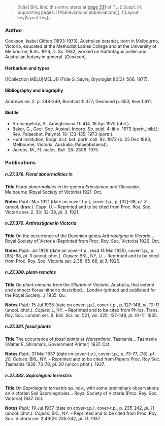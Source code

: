 > [!cite] BHL link: this entry starts at [page 331](https://www.biodiversitylibrary.org/item/103860#page/341/mode/1up) of TL-2 Suppl. IV.
> Supporting pages: [[Abbreviations|abbreviations]], [[Layout key|layout key]].

### Author

Cookson, Isabel Clifton (1893-1973), Australian botanist, born in Melbourne, Victoria, educated at the Methodist Ladies College and at the University of Melbourne, B.Sc. 1916, D. Sc. 1932, worked on Nothofagus pollen and Australian botany in general. (*Cookson*).

#### Herbarium and types

[[Collection MELU|MELU]] (Fide G. Sayre, Bryologist 80(3): 506. 1977).

#### Bibliography and biography

Andrews ed. 2. p. 248-249; Barnhart 1: 377; Desmond p. 653; Kew 1:611.

#### Biofile

- Archangelsky, S., Ameghiniana 11: 414. 18 Apr 1975 (obit.).
- Baker, G., Geol. Soc. Austral. Incorp. Sp. publ. 4: iii-x. 1973 (portr., bibl.); Rev. Palaeobot. Palynol. 16: 133-135. 1973 (portr.).
- Hunt Institution, Biogr. dict. bot. portr. coll. 82. 1972 (b. 25 Dec 1893, Melbourne, Victoria, Australia; Palaeobotanist).
- Jacobs, M., Fl. males. Bull. 28: 2308. 1975.

### Publications

##### n.27.378. Floral abnormalities in

**Title**
*Floral abnormalities in* the genera *Eriostemon and Glossodia*... Melbourne (Royal Society of Victoria) 1921. Oct.

**Notes**
*Publ*.: Mar 1921 (date on cover-t.p.), cover-t.p., p. \[32\]-38, *pl. 3* (uncol. draw.). *Copy*. U. – Reprinted and to be cited from Proc. Roy. Soc. Victoria ser. 2. 33: 32-38, *pl. 3.* 1921.

##### n.27.379. Arthrostigma in Victoria

**Title**
On the occurrence of the Devonian genus *Arthrostigma in Victoria*... Royal Society of Victoria (Reprinted from Proc. Roy. Soc. Victoria) 1926. Oct.

**Notes**
*Publ*.: Jul 1926 (date on cover-t.p., read 14 Mai 1925), cover-t.p., p. \[65\]-68, *pl. 3* (uncol. phot.). *Copies*: BKL, NY, U. – Reprinted and to be cited from Proc. Roy. Soc. Victoria ser. 2.38: 65-68, *pl.3.* 1926.

##### n.27.380. plant-remains

**Title**
On *plant-remains* from the *Silurian* of *Victoria*, Australia, that extend and connect floras hitherto described... London (printed and published for the Royal Society...) 1935. Qu.

**Notes**
*Publ*.: 15 Jul 1935 (date on cover-t.p.), cover-t.p., p. 127-148, *pl. 10-11* (uncol. phot.). *Copies*: L, NY. – Reprinted and to be cited from Philos. Trans. Roy. Soc. London ser. B, Biol. Sci. no. 521, vol. 225: 127-148, *pl. 10-11.* 1935.

##### n.27.381. fossil plants

**Title**
The occurrence of *fossil plants* at *Warrentinna*, Tasmania... Tasmania (Walter E. Shimmins, Government Printer) 1937. Oct.

**Notes**
*Publ*.: 31 Mai 1937 (date on cover-t.p.), cover-t.p., p. 73-77, \[78\], *pl. 20. Copies*: BKL, NY. – Reprinted and to be cited from Papers Proc. Roy Soc. Tasmania 1936: 73-78, *pl. 20* (uncol. phot.). 1937.

##### n.27.382. Saprolegnia terrestris

**Title**
On *Saprolegnia terrestris* sp. nov., with some preliminary observations on Victorian Soil Saprolegniales... Royal Society of Victoria (Proc. Roy. Soc. Victoria) 1937. Oct.

**Notes**
*Publ*.: 19 Jul 1937 (date on cover-t.p.), cover-t.p., p. 235-242, *pl. 11* (uncol. phot.). *Copies*: BKL, NY. – Reprinted and to be cited from Proc. Roy. Soc. Victoria ser. 2.49(2): 235-242, *pl. 11.* 1937.

